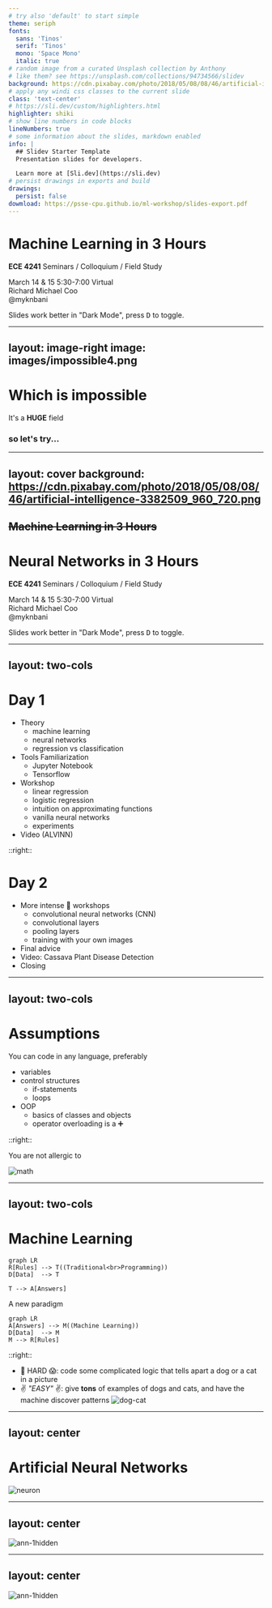 ```yaml
---
# try also 'default' to start simple
theme: seriph
fonts:
  sans: 'Tinos'
  serif: 'Tinos'
  mono: 'Space Mono'
  italic: true
# random image from a curated Unsplash collection by Anthony
# like them? see https://unsplash.com/collections/94734566/slidev
background: https://cdn.pixabay.com/photo/2018/05/08/08/46/artificial-intelligence-3382509_960_720.png
# apply any windi css classes to the current slide
class: 'text-center'
# https://sli.dev/custom/highlighters.html
highlighter: shiki
# show line numbers in code blocks
lineNumbers: true
# some information about the slides, markdown enabled
info: |
  ## Slidev Starter Template
  Presentation slides for developers.

  Learn more at [Sli.dev](https://sli.dev)
# persist drawings in exports and build
drawings:
  persist: false
dowmload: https://psse-cpu.github.io/ml-workshop/slides-export.pdf
---
```


# Machine Learning in 3 Hours

<b>ECE 4241</b> Seminars / Colloquium / Field Study

<div class="pt-12">
  <mdi-calendar /> March 14 & 15
  <mdi-clock /> 5:30-7:00
  <mdi-map-marker /> Virtual
</div>

<div class="abs-br m-6 flex rounded-4xl">
  <div class="bg-blue-800/40 p-2 text-gray-300 mr-0" style="border-radius: 4px 0px 0px 4px">
    Richard Michael Coo
  </div>
  <div class="italic text-indigo-200 bg-blue-300/40 p-2 ml-0" style="border-radius: 0px 16px 16px 0px">
    <logos-twitter /> <logos-github-icon /> <logos-gitlab /> @myknbani
  </div>
</div>

<p class="font-xs italic absolute bottom-2 left-0 opacity-30 transform -rotate-4">
  Slides work better in "Dark Mode", press <kbd class="not-italic">D</kbd> to toggle.
</p>

<!--
The last comment block of each slide will be treated as slide notes. It will be visible and editable in Presenter Mode along with the slide. [Read more in the docs](https://sli.dev/guide/syntax.html#notes)
-->

---
layout: image-right
image: images/impossible4.png
---
# Which is impossible

<p class="pt-24 text-3xl">It's a <b class="text-5xl">HUGE</b> field</p>

<h3 class="mt-24">so let's try...</h3>

---
layout: cover
background: https://cdn.pixabay.com/photo/2018/05/08/08/46/artificial-intelligence-3382509_960_720.png
---

## ~~Machine Learning in 3 Hours~~
# Neural Networks in 3 Hours

<b>ECE 4241</b> Seminars / Colloquium / Field Study

<div class="pt-12">
  <mdi-calendar /> March 14 & 15
  <mdi-clock /> 5:30-7:00
  <mdi-map-marker /> Virtual
</div>

<div class="abs-br m-6 flex rounded-4xl">
  <div class="bg-blue-800/40 p-2 text-gray-300 mr-0" style="border-radius: 4px 0px 0px 4px">
    Richard Michael Coo
  </div>
  <div class="italic text-indigo-200 bg-blue-300/40 p-2 ml-0" style="border-radius: 0px 16px 16px 0px">
    <logos-twitter /> <logos-github-icon /> <logos-gitlab /> @myknbani
  </div>
</div>

<p class="font-xs italic absolute bottom-2 left-0 opacity-30 transform -rotate-4">
  Slides work better in "Dark Mode", press <kbd class="not-italic">D</kbd> to toggle.
</p>
<!--
The last comment block of each slide will be treated as slide notes. It will be visible and editable in Presenter Mode along with the slide. [Read more in the docs](https://sli.dev/guide/syntax.html#notes)
-->

---
layout: two-cols
---

# Day 1
- Theory
  * machine learning
  * neural networks
  * regression vs classification
- Tools Familiarization
  * <logos-jupyter /> Jupyter Notebook
  * <logos-tensorflow /> Tensorflow
- Workshop
  * linear regression
  * logistic regression
  * intuition on approximating functions
  * vanilla neural networks
  * experiments
- Video (ALVINN)

::right::

# Day 2
- More intense 💪 workshops
  * convolutional neural networks (CNN)
  * convolutional layers
  * pooling layers
  * training with your own images
- Final advice
- Video: Cassava Plant Disease Detection
- Closing

---
layout: two-cols
---

# Assumptions

You can code in any language, preferably

<logos-python style="width: 128px; height: 128px" />

- variables
- control structures
   * if-statements
   * loops
- OOP
  * basics of classes and objects
  * operator overloading is a ➕

::right::

<div class="mt-12 text-gray-500">
  You are not allergic to
</div>

![math](/images/math.png)


---
layout: two-cols
---

# Machine Learning

```mermaid {theme: 'dark', scale: 1.2}
graph LR
R[Rules] --> T((Traditional<br>Programming))
D[Data]  --> T

T --> A[Answers]
```

A new paradigm

```mermaid {theme: 'dark', scale: 1.1}
graph LR
A[Answers] --> M((Machine Learning))
D[Data]  --> M
M --> R[Rules]
```

::right::

- 💎 HARD 😱: code some complicated logic that tells apart a dog or a cat in a picture
- ✌ _"EASY"_ ✌: give **tons** of examples of dogs and cats, and have the machine discover patterns
  ![dog-cat](/images/dog-cat.jpg)

---
layout: center
---

# Artificial Neural Networks

<img alt="neuron" src="/images/neuron.png"  />


---
layout: center
---

![ann-1hidden](/images/ann-1hidden.png)


---
layout: center
---

![ann-1hidden](/images/ann-2hidden.png)

